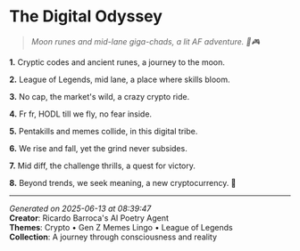 # The Digital Odyssey

> *Moon runes and mid-lane giga-chads, a lit AF adventure. 🌙🎮*

**1.** Cryptic codes and ancient runes, a journey to the moon.


**2.** League of Legends, mid lane, a place where skills bloom.


**3.** No cap, the market's wild, a crazy crypto ride.


**4.** Fr fr, HODL till we fly, no fear inside.


**5.** Pentakills and memes collide, in this digital tribe.


**6.** We rise and fall, yet the grind never subsides.


**7.** Mid diff, the challenge thrills, a quest for victory.


**8.** Beyond trends, we seek meaning, a new cryptocurrency. 🚀



---

*Generated on 2025-06-13 at 08:39:47*  
**Creator**: Ricardo Barroca's AI Poetry Agent  
**Themes**: Crypto • Gen Z Memes Lingo • League of Legends  
**Collection**: A journey through consciousness and reality